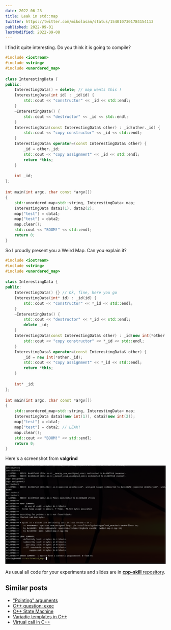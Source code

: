 ```yaml
---
date: 2022-06-23
title: Leak in std::map
twitter: https://twitter.com/mikolasan/status/1540107301784154113
published: 2022-09-01
lastModified: 2022-09-08
---
```


I find it quite interesting. Do you think it is going to compile?

```cpp
#include <iostream>
#include <string>
#include <unordered_map>

class InterestingData {
public:
    InterestingData() = delete; // map wants this !
    InterestingData(int id) : _id(id) {
        std::cout << "constructor" << _id << std::endl;
    }
    ~InterestingData() {
        std::cout << "destructor" << _id << std::endl;
    }
    InterestingData(const InterestingData& other) : _id(other._id) {
        std::cout << "copy constructor" << _id << std::endl;
    }
    InterestingData& operator=(const InterestingData& other) {
        _id = other._id;
        std::cout << "copy assignment" << _id << std::endl;
        return *this;
    }

    int _id;
};

int main(int argc, char const *argv[])
{
    std::unordered_map<std::string, InterestingData> map;
    InterestingData data1(1), data2(2);
    map["test"] = data1;
    map["test"] = data2;
    map.clear();
    std::cout << "BOOM!" << std::endl;
    return 0;
}
```

So I proudly present you a Weird Map. Can you explain it?

```cpp
#include <iostream>
#include <string>
#include <unordered_map>

class InterestingData {
public:
    InterestingData() {} // Ok, fine, here you go
    InterestingData(int* id) : _id(id) {
        std::cout << "constructor" << *_id << std::endl;
    }
    ~InterestingData() {
        std::cout << "destructor" << *_id << std::endl;
        delete _id;
    }
    InterestingData(const InterestingData& other) : _id(new int(*other._id)) {
        std::cout << "copy constructor" << *_id << std::endl;
    }
    InterestingData& operator=(const InterestingData& other) {
        _id = new int(*other._id);
        std::cout << "copy assignment" << *_id << std::endl;
        return *this;
    }

    int* _id;
};

int main(int argc, char const *argv[])
{
    std::unordered_map<std::string, InterestingData> map;
    InterestingData data1(new int(1)), data2(new int(2));
    map["test"] = data1;
    map["test"] = data2; // LEAK!
    map.clear();
    std::cout << "BOOM!" << std::endl;
    return 0;
}
```

Here's a screenshot from **valgrind**

![a screenshot from valgrind](./cpp-map-leak.png)


As usual all code for your experiments and slides are in [**cpp-skill** repository](https://github.com/mikolasan/cpp-skill/tree/master/weird_map).


## Similar posts

- ["Pointing" arguments](/code/cpp-pointing-arguments)
- [C++ question: exec](/code/cpp-question-exec)
- [C++ State Machine](/code/cpp-state-machine)
- [Variadic templates in C++](/code/cpp-variadic-templates)
- [Virtual call in C++](/code/cpp-virtual-call)